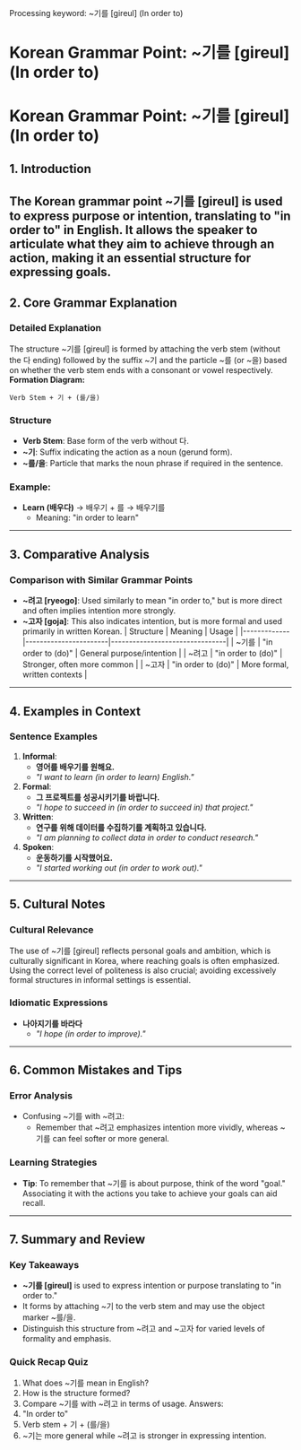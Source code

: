 Processing keyword: ~기를 [gireul] (In order to)
# Korean Grammar Point: ~기를 [gireul] (In order to)
# Korean Grammar Point: ~기를 [gireul] (In order to)
## 1. Introduction 
The Korean grammar point ~기를 [gireul] is used to express purpose or intention, translating to "in order to" in English. It allows the speaker to articulate what they aim to achieve through an action, making it an essential structure for expressing goals.
---
## 2. Core Grammar Explanation
### Detailed Explanation
The structure ~기를 [gireul] is formed by attaching the verb stem (without the 다 ending) followed by the suffix ~기 and the particle ~를 (or ~을) based on whether the verb stem ends with a consonant or vowel respectively. 
**Formation Diagram:**
```
Verb Stem + 기 + (를/을)
```
### Structure
- **Verb Stem**: Base form of the verb without 다.
- **~기**: Suffix indicating the action as a noun (gerund form).
- **~를/을**: Particle that marks the noun phrase if required in the sentence.
### Example:
- **Learn (배우다)** → 배우기 + 를 → 배우기를
   - Meaning: "in order to learn"
---
## 3. Comparative Analysis
### Comparison with Similar Grammar Points
- **~려고 [ryeogo]**: Used similarly to mean "in order to," but is more direct and often implies intention more strongly. 
- **~고자 [goja]**: This also indicates intention, but is more formal and used primarily in written Korean.
| Structure   | Meaning               | Usage                          |
|-------------|-----------------------|--------------------------------|
| ~기를      | "in order to (do)"   | General purpose/intention      |
| ~려고      | "in order to (do)"   | Stronger, often more common    |
| ~고자      | "in order to (do)"   | More formal, written contexts   |
---
## 4. Examples in Context
### Sentence Examples
1. **Informal**: 
   - **영어를 배우기를 원해요.**  
   - *"I want to learn (in order to learn) English."*
2. **Formal**: 
   - **그 프로젝트를 성공시키기를 바랍니다.**  
   - *"I hope to succeed in (in order to succeed in) that project."*
3. **Written**: 
   - **연구를 위해 데이터를 수집하기를 계획하고 있습니다.**  
   - *"I am planning to collect data in order to conduct research."*
4. **Spoken**: 
   - **운동하기를 시작했어요.**  
   - *"I started working out (in order to work out)."*
---
## 5. Cultural Notes
### Cultural Relevance
The use of ~기를 [gireul] reflects personal goals and ambition, which is culturally significant in Korea, where reaching goals is often emphasized. Using the correct level of politeness is also crucial; avoiding excessively formal structures in informal settings is essential.
### Idiomatic Expressions
- **나아지기를 바라다**  
   - *"I hope (in order to improve)."*
---
## 6. Common Mistakes and Tips
### Error Analysis
- Confusing ~기를 with ~려고:
   - Remember that ~려고 emphasizes intention more vividly, whereas ~기를 can feel softer or more general.
### Learning Strategies
- **Tip**: To remember that ~기를 is about purpose, think of the word "goal." Associating it with the actions you take to achieve your goals can aid recall.
---
## 7. Summary and Review
### Key Takeaways
- **~기를 [gireul]** is used to express intention or purpose translating to "in order to."
- It forms by attaching ~기 to the verb stem and may use the object marker ~를/을.
- Distinguish this structure from ~려고 and ~고자 for varied levels of formality and emphasis.
### Quick Recap Quiz
1. What does ~기를 mean in English?
2. How is the structure formed?
3. Compare ~기를 with ~려고 in terms of usage.
Answers:
1. "In order to"
2. Verb stem + 기 + (를/을)
3. ~기는 more general while ~려고 is stronger in expressing intention.
